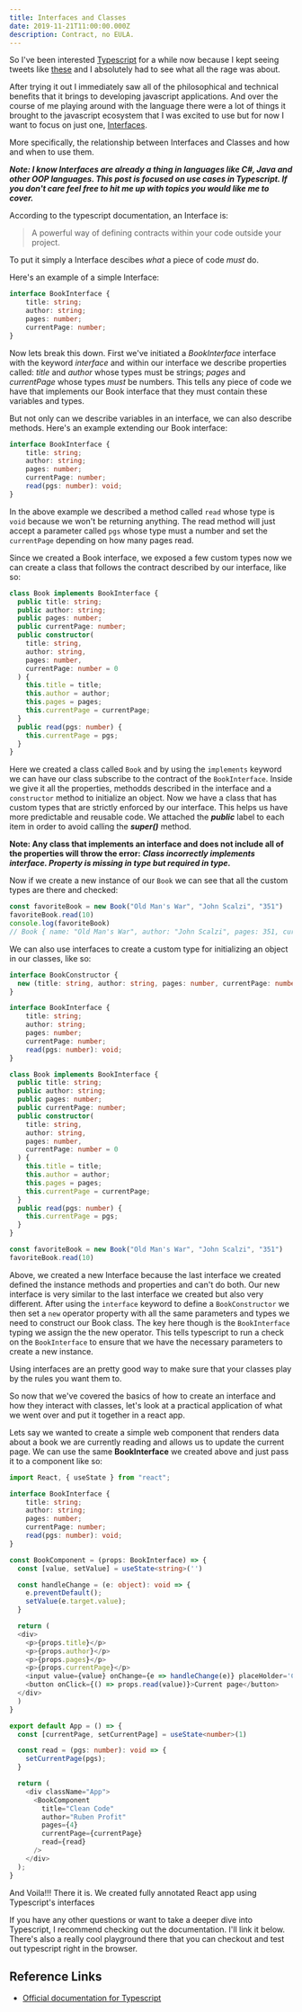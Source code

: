 ```yaml
---
title: Interfaces and Classes
date: 2019-11-21T11:00:00.000Z
description: Contract, no EULA.
---
```


So I've been interested [Typescript](https://www.typescriptlang.org/index.html) for a
while now because I kept seeing tweets like [these](https://twitter.com/kosalanuwan/status/1166276082451902465)
and I absolutely had to see what all the rage was about.

After trying it out I immediately saw all of the philosophical and technical benefits that it brings
to developing javascript applications. And over the course of me playing around with the language there were a lot
of things it brought to the javascript ecosystem that I was excited to use but for now I want to focus on just one,
[Interfaces](https://www.typescriptlang.org/docs/handbook/interfaces.html#introduction).

More specifically, the relationship between Interfaces and Classes and how and when to use them.

**_Note: I know Interfaces are already a thing in languages like C#, Java and other OOP languages.
This post is focused on use cases in Typescript. If you don't care feel free to hit me up with topics
you would like me to cover._**

According to the typescript documentation, an Interface is:

> A powerful way of defining contracts within your code outside your project.

To put it simply a Interface descibes _what_ a piece of code _must_ do.

Here's an example of a simple Interface:

```Typescript
interface BookInterface {
    title: string;
    author: string;
    pages: number;
    currentPage: number;
}
```

Now lets break this down. First we've initiated a _BookInterface_ interface with the keyword _interface_
and within our interface we describe properties called: _title_ and _author_ whose types must be strings;
_pages_ and _currentPage_ whose types _must_ be numbers. This tells any piece of code we have that
implements our Book interface that they must contain these variables and types.

But not only can we describe variables in an interface, we can also describe methods. Here's an example
extending our Book interface:

```Typescript
interface BookInterface {
    title: string;
    author: string;
    pages: number;
    currentPage: number;
    read(pgs: number): void;
}
```

In the above example we described a method called `read` whose type is `void` because we won't be
returning anything. The read method will just accept a parameter called `pgs` whose type must a
number and set the `currentPage` depending on how many pages read.

Since we created a Book interface, we exposed a few custom types now we can create a class that
follows the contract described by our interface, like so:

```Typescript
class Book implements BookInterface {
  public title: string;
  public author: string;
  public pages: number;
  public currentPage: number;
  public constructor(
    title: string,
    author: string,
    pages: number,
    currentPage: number = 0
  ) {
    this.title = title;
    this.author = author;
    this.pages = pages;
    this.currentPage = currentPage;
  }
  public read(pgs: number) {
    this.currentPage = pgs;
  }
}
```

Here we created a class called `Book` and by using the `implements` keyword we can have our class
subscribe to the contract of the `BookInterface`. Inside we give it all the properties, methodds
described in the interface and a `constructor` method to initialize an object. Now we have a class
that has custom types that are strictly enforced by our interface. This helps us have more
predictable and reusable code. We attached the **_public_** label to each item in order to avoid
calling the **_super()_** method.

**Note: Any class that implements an interface and does not include all of the properties will throw
the error:** **_Class incorrectly implements interface. Property is missing in type but required
in type._**

Now if we create a new instance of our `Book` we can see that all the custom types are there and checked:

```Typescript
const favoriteBook = new Book("Old Man's War", "John Scalzi", "351")
favoriteBook.read(10)
console.log(favoriteBook)
// Book { name: "Old Man's War", author: "John Scalzi", pages: 351, currentPage: 10 }
```

We can also use interfaces to create a custom type for initializing an object in our classes, like so:

```Typescript
interface BookConstructor {
  new (title: string, author: string, pages: number, currentPage: number): BookInterface
}

interface BookInterface {
    title: string;
    author: string;
    pages: number;
    currentPage: number;
    read(pgs: number): void;
}

class Book implements BookInterface {
  public title: string;
  public author: string;
  public pages: number;
  public currentPage: number;
  public constructor(
    title: string,
    author: string,
    pages: number,
    currentPage: number = 0
  ) {
    this.title = title;
    this.author = author;
    this.pages = pages;
    this.currentPage = currentPage;
  }
  public read(pgs: number) {
    this.currentPage = pgs;
  }
}

const favoriteBook = new Book("Old Man's War", "John Scalzi", "351")
favoriteBook.read(10)
```

Above, we created a new Interface because the last interface we created defined the instance methods
and properties and can't do both. Our new interface is very similar to the last interface we created
but also very different. After using the `interface` keyword to define a `BookConstructor` we then
set a `new` operator property with all the same parameters and types we need to construct our Book
class. The key here though is the `BookInterface` typing we assign the the new operator. This tells
typescript to run a check on the `BookInterface` to ensure that we have the necessary
parameters to create a new instance.

Using interfaces are an pretty good way to make sure that your classes play by the rules you want them to.

So now that we've covered the basics of how to create an interface and how they interact with classes,
let's look at a practical application of what we went over and put it together in a react app.

Lets say we wanted to create a simple web component that renders data about a book we are currently
reading and allows us to update the current page. We can use the same **BookInterface** we created
above and just pass it to a component like so:

```Typescript
import React, { useState } from "react";

interface BookInterface {
    title: string;
    author: string;
    pages: number;
    currentPage: number;
    read(pgs: number): void;
}

const BookComponent = (props: BookInterface) => {
  const [value, setValue] = useState<string>('')

  const handleChange = (e: object): void => {
    e.preventDefault();
    setValue(e.target.value);
  }

  return (
  <div>
    <p>{props.title}</p>
    <p>{props.author}</p>
    <p>{props.pages}</p>
    <p>{props.currentPage}</p>
    <input value={value} onChange={e => handleChange(e)} placeHolder='Current Page' />
    <button onClick={() => props.read(value)}>Current page</button>
  </div>
  )
}

export default App = () => {
  const [currentPage, setCurrentPage] = useState<number>(1)

  const read = (pgs: number): void => {
    setCurrentPage(pgs);
  }

  return (
    <div className="App">
      <BookComponent
        title="Clean Code"
        author="Ruben Profit"
        pages={4}
        currentPage={currentPage}
        read={read}
      />
    </div>
  );
}
```

And Voila!!! There it is. We created fully annotated React app using Typescript's interfaces

If you have any other questions or want to take a deeper dive into Typescript, I recommend checking
out the documentation. I'll link it below. There's also a really cool playground there that you can
checkout and test out typescript right in the browser.

## Reference Links

-   [Official documentation for Typescript](https://www.typescriptlang.org/docs/home.html)
